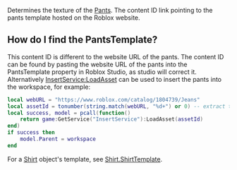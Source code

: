 Determines the texture of the [Pants](https://developer.roblox.com/en-us/api-reference/class/Pants). The content ID link pointing to the pants template hosted on the Roblox website.

How do I find the PantsTemplate?
--------------------------------

This content ID is different to the website URL of the pants. The content ID can be found by pasting the website URL of the pants into the PantsTemplate property in Roblox Studio, as studio will correct it. Alternatively [InsertService:LoadAsset](https://developer.roblox.com/en-us/api-reference/function/InsertService/LoadAsset) can be used to insert the pants into the workspace, for example:

```Lua
local webURL = "https://www.roblox.com/catalog/1804739/Jeans"
local assetId = tonumber(string.match(webURL, "%d+") or 0) -- extract the number
local success, model = pcall(function() 
	return game:GetService("InsertService"):LoadAsset(assetId) 
end)
if success then 
	model.Parent = workspace
end
``` 

For a [Shirt](https://developer.roblox.com/en-us/api-reference/class/Shirt) object's template, see [Shirt.ShirtTemplate](https://developer.roblox.com/en-us/api-reference/property/Shirt/ShirtTemplate).